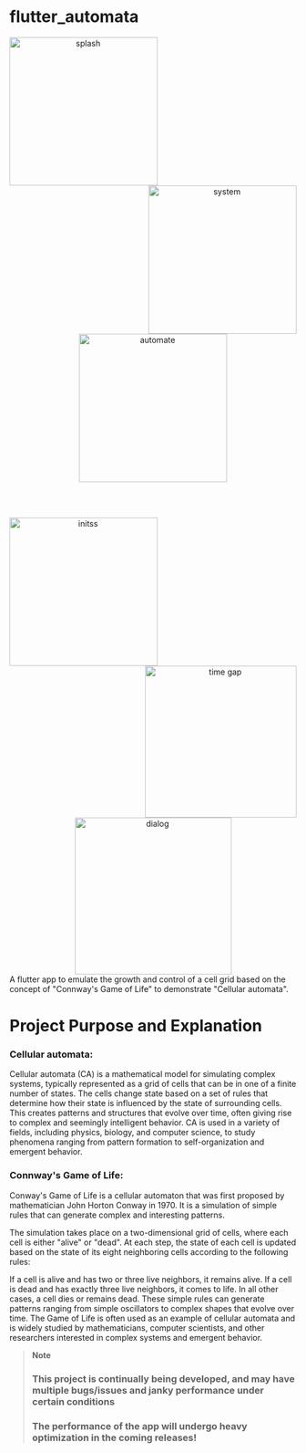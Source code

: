 # flutter_automata


<div align="center">

<img width="260" alt="splash" align="left" src="https://user-images.githubusercontent.com/68727041/226305430-a6af27e0-3d39-4b97-8e48-6dae3f7a304b.png">

<img width="260" alt="system" align="right" src="https://user-images.githubusercontent.com/68727041/226305593-04e3c134-2a3d-4d1c-b8b2-35f4a6a5ddaf.png">

<img width="260" alt="automate"  src="https://user-images.githubusercontent.com/68727041/226305613-6435aa49-ff2c-40e0-af76-a35c2618c367.png">
</div>

  <br><br>
  
<div align ="center">
<img width="260" alt="initss" align="left" src="https://user-images.githubusercontent.com/68727041/226305527-2456439c-8e26-4294-8fc3-8dc9e28114a5.png">
  
<img width="266" alt="time gap" align="right" src="https://user-images.githubusercontent.com/68727041/226311042-8569aa01-f461-4cda-9d41-6aba24609d98.png">

<img width="275" alt="dialog" src="https://user-images.githubusercontent.com/68727041/226307593-6f8de8a9-6c15-43b7-b674-a42dfda5f9f3.png">

</div>
A flutter app to emulate the growth and control of a cell grid based on the concept of "Connway's Game of Life" to demonstrate "Cellular automata".

# Project Purpose and Explanation

### Cellular automata:

Cellular automata (CA) is a mathematical model for simulating complex systems, typically represented as a grid of cells that can be in one of a finite number of states. The cells change state based on a set of rules that determine how their state is influenced by the state of surrounding cells. This creates patterns and structures that evolve over time, often giving rise to complex and seemingly intelligent behavior. CA is used in a variety of fields, including physics, biology, and computer science, to study phenomena ranging from pattern formation to self-organization and emergent behavior.

### Connway's Game of Life: 

Conway's Game of Life is a cellular automaton that was first proposed by mathematician John Horton Conway in 1970. It is a simulation of simple rules that can generate complex and interesting patterns.

The simulation takes place on a two-dimensional grid of cells, where each cell is either "alive" or "dead". At each step, the state of each cell is updated based on the state of its eight neighboring cells according to the following rules:

If a cell is alive and has two or three live neighbors, it remains alive.
If a cell is dead and has exactly three live neighbors, it comes to life.
In all other cases, a cell dies or remains dead.
These simple rules can generate patterns ranging from simple oscillators to complex shapes that evolve over time. The Game of Life is often used as an example of cellular automata and is widely studied by mathematicians, computer scientists, and other researchers interested in complex systems and emergent behavior.

> **Note**
> ### This project is continually being developed, and may have multiple bugs/issues and janky performance under certain conditions
> ### The performance of the app will undergo heavy optimization in the coming releases!



